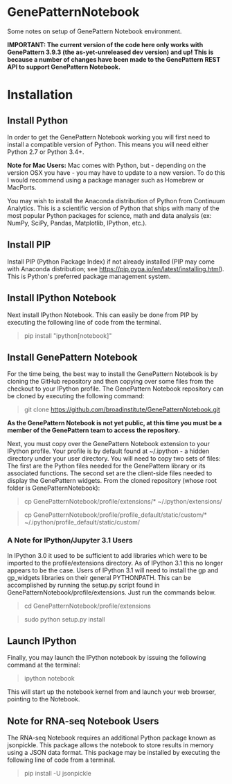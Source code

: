 GenePatternNotebook
===================

Some notes on setup of GenePattern Notebook environment.

**IMPORTANT: The current version of the code here only works with GenePattern 3.9.3 (the 
as-yet-unreleased dev version) and up! This is because a number of changes have been made to
the GenePattern REST API to support GenePattern Notebook.**

# Installation

## Install Python

In order to get the GenePattern Notebook working you will first need to install a compatible 
version of Python. This means you will need either Python 2.7 or Python 3.4+.

**Note for Mac Users:** Mac comes with Python, but - depending on the version OSX you have - 
you may have to update to a new version. To do this I would recommend using a package manager 
such as Homebrew or MacPorts.

You may wish to install the Anaconda distribution of Python from Continuum Analytics. This is 
a scientific version of Python that ships with many of the most popular Python packages for 
science, math and data analysis (ex: NumPy, SciPy, Pandas, Matplotlib, IPython, etc.).

## Install PIP

Install PIP (Python Package Index) if not already installed (PIP may come with Anaconda 
distribution; see https://pip.pypa.io/en/latest/installing.html). This is Python's preferred 
package management system.

## Install IPython Notebook
Next install IPython Notebook. This can easily be done from PIP by executing the following 
line of code from the terminal.

> pip install "ipython[notebook]"

## Install GenePattern Notebook

For the time being, the best way to install the GenePattern Notebook is by cloning the GitHub 
repository and then copying over some files from the checkout to your IPython profile. The 
GenePattern Notebook repository can be cloned by executing the following command:

> git clone https://github.com/broadinstitute/GenePatternNotebook.git

**As the GenePattern Notebook is not yet public, at this time you must be a member of the 
GenePattern team to access the repository.**

Next, you must copy over the GenePattern Notebook extension to your IPython profile. Your 
profile is by default found at ~/.ipython - a hidden directory under your user directory.
You will need to copy two sets of files: The first are the Python files needed for the 
GenePattern library or its associated functions. The second set are the client-side files needed 
to display the GenePattern widgets. From the cloned repository (whose root folder is 
GenePatternNotebook):

> cp GenePatternNotebook/profile/extensions/* ~/.ipython/extensions/

> cp GenePatternNotebook/profile/profile_default/static/custom/* ~/.ipython/profile_default/static/custom/

### A Note for IPython/Jupyter 3.1 Users

In IPython 3.0 it used to be sufficient to add libraries which were to be imported to the 
profile/extensions directory. As of IPython 3.1 this no longer appears to be the case. Users of 
IPython 3.1 will need to install the gp and gp_widgets libraries on their general PYTHONPATH.
This can be accomplished by running the setup.py script found in GenePatternNotebook/profile/extensions.
Just run the commands below.

> cd GenePatternNotebook/profile/extensions

> sudo python setup.py install

## Launch IPython

Finally, you may launch the IPython notebook by issuing the following command at the terminal:

> ipython notebook

This will start up the notebook kernel from and launch your web browser, pointing to the Notebook.

## Note for RNA-seq Notebook Users

The RNA-seq Notebook requires an additional Python package known as jsonpickle. This package allows 
the notebook to store results in memory using a JSON data format. This package may be installed by 
executing the following line of code from a terminal.

>pip install -U jsonpickle
